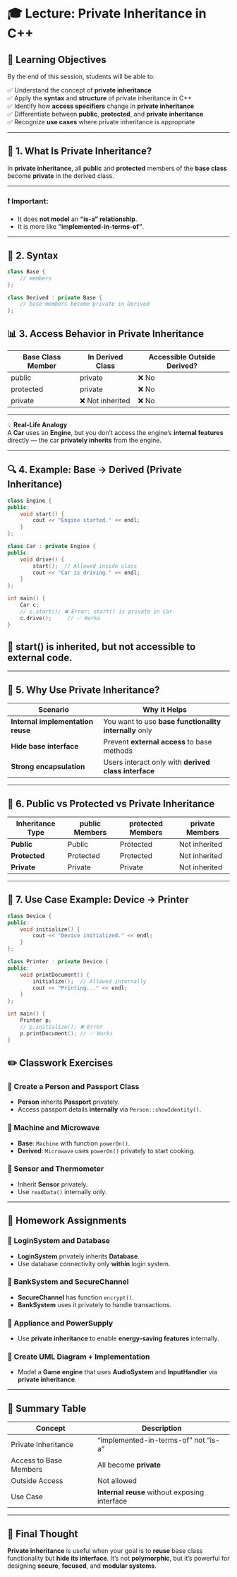 # 🎓 Lecture: Private Inheritance in C++

## 🎯 Learning Objectives

By the end of this session, students will be able to:

✅ Understand the concept of **private inheritance**  
✅ Apply the **syntax** and **structure** of private inheritance in C++  
✅ Identify how **access specifiers** change in **private inheritance**  
✅ Differentiate between **public**, **protected**, and **private inheritance**  
✅ Recognize **use cases** where private inheritance is appropriate

---

## 🧠 1. What Is Private Inheritance?

In **private inheritance**, all **public** and **protected** members of the **base class** become **private** in the derived class.

---

### ❗ Important:
- It does **not model** an **“is-a” relationship**.
- It is more like **“implemented-in-terms-of”**.

---

## 🔧 2. Syntax

```cpp
class Base {
    // members
};

class Derived : private Base {
    // base members become private in Derived
};
```
## 📊 3. Access Behavior in Private Inheritance

| Base Class Member | In Derived Class | Accessible Outside Derived? |
|-------------------|------------------|-----------------------------|
| public            | private          | ❌ No                       |
| protected         | private          | ❌ No                       |
| private           | ❌ Not inherited | ❌ No                       |

---

💡 **Real-Life Analogy**  
A **Car** uses an **Engine**, but you don’t access the engine’s **internal features** directly — the car **privately inherits** from the engine.

---

## 🔍 4. Example: Base → Derived (Private Inheritance)

```cpp
class Engine {
public:
    void start() {
        cout << "Engine started." << endl;
    }
};

class Car : private Engine {
public:
    void drive() {
        start();  // Allowed inside class
        cout << "Car is driving." << endl;
    }
};

int main() {
    Car c;
    // c.start(); ❌ Error: start() is private in Car
    c.drive();     // ✅ Works
}
```
## 🧠 **start()** is inherited, but not accessible to external code.

---

## 🔁 5. Why Use Private Inheritance?

| Scenario                    | Why it Helps                                           |
|-----------------------------|-------------------------------------------------------|
| **Internal implementation reuse** | You want to use **base functionality** **internally** only |
| **Hide base interface**     | Prevent **external access** to base methods           |
| **Strong encapsulation**    | Users interact only with **derived class interface**  |

---

## 🧩 6. Public vs Protected vs Private Inheritance

| Inheritance Type | public Members | protected Members | private Members |
|------------------|-----------------|--------------------|-----------------|
| **Public**       | Public          | Protected          | Not inherited   |
| **Protected**    | Protected       | Protected          | Not inherited   |
| **Private**      | Private         | Private            | Not inherited   |

---

## 🧪 7. Use Case Example: Device → Printer

```cpp
class Device {
public:
    void initialize() {
        cout << "Device initialized." << endl;
    }
};

class Printer : private Device {
public:
    void printDocument() {
        initialize();  // Allowed internally
        cout << "Printing..." << endl;
    }
};

int main() {
    Printer p;
    // p.initialize(); ❌ Error
    p.printDocument(); // ✅ Works
}
```
## ✏️ Classwork Exercises

### 🔸 Create a Person and Passport Class
- **Person** inherits **Passport** privately.
- Access passport details **internally** via `Person::showIdentity()`.

### 🔸 Machine and Microwave
- **Base**: `Machine` with function `powerOn()`.
- **Derived**: `Microwave` uses `powerOn()` privately to start cooking.

### 🔸 Sensor and Thermometer
- Inherit **Sensor** privately.
- Use `readData()` internally only.

---

## 📝 Homework Assignments

### 🔸 LoginSystem and Database
- **LoginSystem** privately inherits **Database**.
- Use database connectivity only **within** login system.

### 🔸 BankSystem and SecureChannel
- **SecureChannel** has function `encrypt()`.
- **BankSystem** uses it privately to handle transactions.

### 🔸 Appliance and PowerSupply
- Use **private inheritance** to enable **energy-saving features** internally.

### 🔸 Create UML Diagram + Implementation
- Model a **Game engine** that uses **AudioSystem** and **InputHandler** via **private inheritance**.

---

## 🧾 Summary Table

| Concept            | Description                                  |
|--------------------|----------------------------------------------|
| Private Inheritance | “implemented-in-terms-of” not “is-a”        |
| Access to Base Members | All become **private**                   |
| Outside Access     | Not allowed                                  |
| Use Case           | **Internal reuse** without exposing interface|

---

## 📢 Final Thought

**Private inheritance** is useful when your goal is to **reuse** base class functionality but **hide its interface**. It’s not **polymorphic**, but it’s powerful for designing **secure**, **focused**, and **modular systems**.
